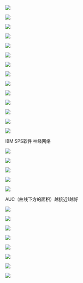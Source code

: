 ![](http://ww1.sinaimg.cn/large/005N2p5vly1fuiso6weqrj32801e04qq.jpg)


![](http://ww1.sinaimg.cn/large/005N2p5vly1fuisovlhj6j32801e0b29.jpg)


![](http://ww1.sinaimg.cn/large/005N2p5vly1fuispq3jrrj32801e0hdt.jpg)


![](http://ww1.sinaimg.cn/large/005N2p5vly1fuisqykso9j32801e0b29.jpg)


![](http://ww1.sinaimg.cn/large/005N2p5vly1fuissha75xj32801e0ki4.jpg)


![](http://ww1.sinaimg.cn/large/005N2p5vly1fuissyx5lcj32801e0nlq.jpg)


![](http://ww1.sinaimg.cn/large/005N2p5vly1fuistuaec0j32801e07wh.jpg)


![](http://ww1.sinaimg.cn/large/005N2p5vly1fuiszg2yopj32801e01kx.jpg)



![](http://ww1.sinaimg.cn/large/005N2p5vly1fuitcm9stdj32801e0kjm.jpg)


![](http://ww1.sinaimg.cn/large/005N2p5vly1fuitcx7b2dj32801e01kx.jpg)


![](http://ww1.sinaimg.cn/large/005N2p5vly1fuitdofjcqj32801e0b29.jpg)


![](http://ww1.sinaimg.cn/large/005N2p5vly1fuitgd96kfj32801e0u0x.jpg)


![](http://ww1.sinaimg.cn/large/005N2p5vly1fuitjob6pmj32801e07rt.jpg)


![](http://ww1.sinaimg.cn/large/005N2p5vly1fuitkmlm6ij32801e0npe.jpg)


IBM SPS软件 神经网络

![](http://ww1.sinaimg.cn/large/005N2p5vly1fuitlju27lj32801e0e82.jpg)


![](http://ww1.sinaimg.cn/large/005N2p5vly1fuitn320owj32801e0hdt.jpg)


![](http://ww1.sinaimg.cn/large/005N2p5vly1fuitqz8vaxj32801e0ayd.jpg)


![](http://ww1.sinaimg.cn/large/005N2p5vly1fuitrmoa40j32801e04qp.jpg)


![](http://ww1.sinaimg.cn/large/005N2p5vly1fuittpjk73j32801e0kd9.jpg)



AUC（曲线下方的面积）越接近1越好

![](http://ww1.sinaimg.cn/large/005N2p5vly1fuiu1uimxvj32801e0e81.jpg)



![](http://ww1.sinaimg.cn/large/005N2p5vly1fuiu75bbd5j32801e0b29.jpg)

![](http://ww1.sinaimg.cn/large/005N2p5vly1fuiu8juceej32801e0b0t.jpg)

![](http://ww1.sinaimg.cn/large/005N2p5vly1fuiu9kiv5rj32801e0u0x.jpg)

![](http://ww1.sinaimg.cn/large/005N2p5vly1fuiuah6vvoj32801e07pl.jpg)


![](http://ww1.sinaimg.cn/large/005N2p5vly1fuiubnfnk4j32801e04qp.jpg)

![](http://ww1.sinaimg.cn/large/005N2p5vly1fuiudxwycrj32801e0b29.jpg)


![](http://ww1.sinaimg.cn/large/005N2p5vly1fuiufwpvxsj32801e01kx.jpg)














